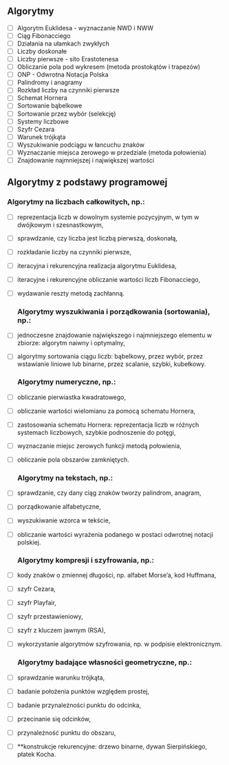## Algorytmy
  - [ ] Algorytm Euklidesa - wyznaczanie NWD i NWW
  - [ ] Ciąg Fibonacciego
  - [ ] Działania na ułamkach zwykłych
  - [ ] Liczby doskonałe
  - [ ] Liczby pierwsze - sito Erastotenesa
  - [ ] Obliczanie pola pod wykresem (metoda prostokątów i trapezów)
  - [ ] ONP - Odwrotna Notacja Polska
  - [ ] Palindromy i anagramy
  - [ ] Rozkład liczby na czynniki pierwsze
  - [ ] Schemat Hornera
  - [ ] Sortowanie bąbelkowe
  - [ ] Sortowanie przez wybór (selekcję)
  - [ ] Systemy liczbowe
  - [ ] Szyfr Cezara
  - [ ] Warunek trójkąta
  - [ ] Wyszukiwanie podciągu w łancuchu znaków
  - [ ] Wyznaczanie miejsca zerowego w przedziale (metoda połowienia)
  - [ ] Znajdowanie najmniejszej i największej wartości

## Algorytmy z podstawy programowej

  ### Algorytmy na liczbach całkowitych, np.:
- [ ] reprezentacja liczb w dowolnym systemie pozycyjnym, w tym w dwójkowym i szesnastkowym,
- [ ] sprawdzanie, czy liczba jest liczbą pierwszą, doskonałą,
- [ ] rozkładanie liczby na czynniki pierwsze,
- [ ] iteracyjna i rekurencyjna realizacja algorytmu Euklidesa,
- [ ] iteracyjne i rekurencyjne obliczanie wartości liczb Fibonacciego,
- [ ] wydawanie reszty metodą zachłanną.

  ### Algorytmy wyszukiwania i porządkowania (sortowania), np.:
- [ ] jednoczesne znajdowanie największego i najmniejszego elementu w zbiorze: algorytm naiwny i optymalny,
- [ ] algorytmy sortowania ciągu liczb: bąbelkowy, przez wybór, przez wstawianie liniowe lub binarne, przez scalanie, szybki, kubełkowy.

  ### Algorytmy numeryczne, np.:
- [ ] obliczanie pierwiastka kwadratowego,
- [ ] obliczanie wartości wielomianu za pomocą schematu Hornera,
- [ ] zastosowania schematu Hornera: reprezentacja liczb w różnych systemach liczbowych, szybkie podnoszenie do potęgi,
- [ ] wyznaczanie miejsc zerowych funkcji metodą połowienia,
- [ ] obliczanie pola obszarów zamkniętych.

  ### Algorytmy na tekstach, np.:
- [ ] sprawdzanie, czy dany ciąg znaków tworzy palindrom, anagram,
- [ ] porządkowanie alfabetyczne,
- [ ] wyszukiwanie wzorca w tekście,
- [ ] obliczanie wartości wyrażenia podanego w postaci odwrotnej notacji polskiej.

  ### Algorytmy kompresji i szyfrowania, np.:
- [ ] kody znaków o zmiennej długości, np. alfabet Morse’a, kod Huffmana,
- [ ] szyfr Cezara,
- [ ] szyfr Playfair,
- [ ] szyfr przestawieniowy,
- [ ] szyfr z kluczem jawnym (RSA),
- [ ] wykorzystanie algorytmów szyfrowania, np. w podpisie elektronicznym.

  ### Algorytmy badające własności geometryczne, np.:
- [ ] sprawdzanie warunku trójkąta,
- [ ] badanie położenia punktów względem prostej,
- [ ] badanie przynależności punktu do odcinka,
- [ ] przecinanie się odcinków,
- [ ] przynależność punktu do obszaru,
- [ ] **konstrukcje rekurencyjne: drzewo binarne, dywan Sierpińskiego, płatek Kocha.
